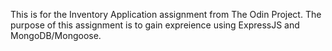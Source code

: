This is for the Inventory Application assignment from The Odin Project.  The purpose of this assignment is to gain expreience using ExpressJS and MongoDB/Mongoose.